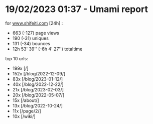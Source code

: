 # 19/02/2023 01:37 - Umami report
for www.shifeiti.com [24h] :

 - 663 (-127) page views
 - 190 (-31) uniques
 - 131 (-34) bounces
 - 12h 53' 39'' (-6h 4' 27'') totaltime


top 10 urls:
 - 199x [/]
 - 152x [/blog/2022-12-09/]
 - 83x [/blog/2023-01-12/]
 - 40x [/blog/2022-12-22/]
 - 21x [/blog/2023-02-03/]
 - 20x [/blog/2022-05-07/]
 - 15x [/about/]
 - 13x [/blog/2022-10-24/]
 - 11x [/page/2/]
 - 10x [/wiki/]



